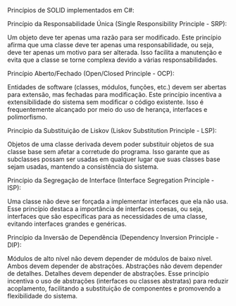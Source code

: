 Princípios de SOLID implementados em C#:

Princípio da Responsabilidade Única (Single Responsibility Principle - SRP):

Um objeto deve ter apenas uma razão para ser modificado.
Este princípio afirma que uma classe deve ter apenas uma responsabilidade, ou seja, deve ter apenas um motivo para ser alterada. Isso facilita a manutenção e evita que a classe se torne complexa devido a várias responsabilidades.

Princípio Aberto/Fechado (Open/Closed Principle - OCP):

Entidades de software (classes, módulos, funções, etc.) devem ser abertas para extensão, mas fechadas para modificação.
Este princípio incentiva a extensibilidade do sistema sem modificar o código existente. Isso é frequentemente alcançado por meio do uso de herança, interfaces e polimorfismo.

Princípio da Substituição de Liskov (Liskov Substitution Principle - LSP):

Objetos de uma classe derivada devem poder substituir objetos de sua classe base sem afetar a corretude do programa.
Isso garante que as subclasses possam ser usadas em qualquer lugar que suas classes base sejam usadas, mantendo a consistência do sistema.

Princípio da Segregação de Interface (Interface Segregation Principle - ISP):

Uma classe não deve ser forçada a implementar interfaces que ela não usa.
Esse princípio destaca a importância de interfaces coesas, ou seja, interfaces que são específicas para as necessidades de uma classe, evitando interfaces grandes e genéricas.

Princípio da Inversão de Dependência (Dependency Inversion Principle - DIP):

Módulos de alto nível não devem depender de módulos de baixo nível. Ambos devem depender de abstrações.
Abstrações não devem depender de detalhes. Detalhes devem depender de abstrações.
Esse princípio incentiva o uso de abstrações (interfaces ou classes abstratas) para reduzir acoplamento, facilitando a substituição de componentes e promovendo a flexibilidade do sistema.
